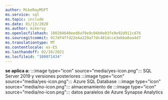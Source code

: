 ```yaml
---
author: MikeRayMSFT
ms.service: sql
ms.topic: include
ms.date: 01/13/2020
ms.author: mikeray
ms.openlocfilehash: 100204640eed8af9e9c04b0e03fe9e92d911cd76
ms.sourcegitcommit: 917df4ffd22e4a229af7dc481dcce3ebba0aa4d7
ms.translationtype: MT
ms.contentlocale: es-ES
ms.lasthandoff: 02/10/2021
ms.locfileid: "100071434"
---
```

<Token>**se aplica a:** :::image type="icon" source="media/yes-icon.png"::: SQL Server 2019 y versiones posteriores :::image type="icon" source="media/yes-icon.png"::: Azure SQL Database :::image type="icon" source="media/no-icon.png"::: almacenamiento de :::image type="icon" source="media/no-icon.png"::: datos paralelos de Azure Synapse Analytics</Token>

